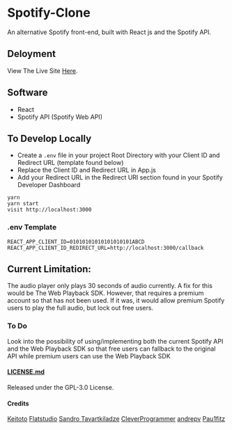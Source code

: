 # Spotify-Clone

An alternative Spotify front-end, built with React js and the Spotify API. 

## Deloyment 

View The Live Site [Here](https://spotify-clone.jackjona.live).

## Software

- React
- Spotify API (Spotify Web API)


## To Develop Locally

- Create a ```.env``` file in your project Root Directory with your Client ID and Redirect URL (template found below)
- Replace the Client ID and Redirect URL in App.js
- Add your Redirect URL in the Redirect URI section found in your Spotify Developer Dashboard

```
yarn
yarn start
visit http://localhost:3000
```

### .env Template

```
REACT_APP_CLIENT_ID=01010101010101010101ABCD
REACT_APP_CLIENT_ID_REDIRECT_URL=http://localhost:3000/callback
```

## Current Limitation:

The audio player only plays 30 seconds of audio currently. A fix for this would be The Web Playback SDK. However, that requires a premium account so that has not been used. If it was, it would allow premium Spotify users to play the full audio, but lock out free users. 

### To Do

Look into the possibility of using/implementing both the current Spotify API and the Web Playback SDK so that free users can fallback to the original API while premium users can use the Web Playback SDK

#### [LICENSE.md](https://github.com/jackjona123/Spotify-Clone/blob/v1/LICENSE)
Released under the GPL-3.0 License.

#### Credits

[Keitoto](https://dribbble.com/shots/15060139-Rungon-Music-Streaming-Dashboard)
[Flatstudio](https://dribbble.com/shots/15528846-Mp3million-My-music-my-storage-space)
[Sandro Tavartkiladze](https://dribbble.com/shots/5837092-Playcloud-Online-Music-Streaming)
[CleverProgrammer](https://github.com/CleverProgrammers/spotify-clone)
[andrepv](https://github.com/andrepv/spotify-react)
[Pau1fitz](https://github.com/Pau1fitz/react-spotify)
